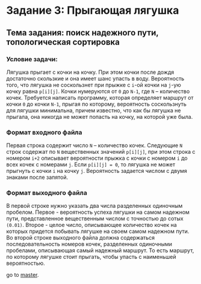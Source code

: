 # Задание 3: Прыгающая лягушка

## Тема задания: поиск надежного пути, топологическая сортировка

### Условие задачи:

Лягушка прыгает с кочки на кочку. При этом кочки после дождя достаточно скользкие и она имеет шанс упасть в воду. Вероятность того, что лягушка не соскользнет при прыжке с `i`-ой кочки на `j`-ую кочку равна `p[i][j]`. Кочки нумеруются от `0` до `N-1`, где `N` – количество кочек.
Требуется написать программу, которая определяет маршрут от кочки `0` до кочки `N-1`, прыгая по которому, вероятность соскользнуть для лягушки минимальна, причем известно, что как бы лягушка не прыгала, она никогда не может попасть на кочку, на которой уже была.

### Формат входного файла

Первая строка содержит число `N` – количество кочек. Следующие `N` строк содержат по `N` вещественных значений `p[i][j]`, при этом строка с номером `i+2` описывает вероятности прыжка с кочки с номером `i` до всех кочек с номерами `j`. Если `p[i][j] = 0`, то лягушка не может прыгнуть с кочки `i` на кочку `j`. Вероятность задается числом с двумя знаками после запятой.

### Формат выходного файла

В первой строке нужно указать два числа разделенных одиночным пробелом. Первое - вероятность успеха лягушки на самом надежном пути, представленное вещественным числом с точностью до сотых `(0.01)`. Второе - целое число, описывающее количество кочек на которых придется побывать лягушке на своем самом надежном пути.
Во второй строке выходного файла должна содержаться последовательность номеров кочек, разделенных одиночными пробелами, описывающая самый надежный маршрут. То есть маршрут, по которому лягушке стоит прыгать, чтобы упасть с наименьшей вероятностью.

go to [master](https://github.com/JustSlavic/algorithms_on_graphs).